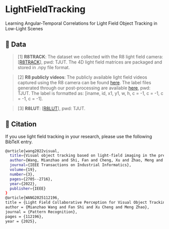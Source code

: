 # LightFieldTracking
Learning Angular-Temporal Correlations for Light Field Object Tracking in Low-Light Scenes
## 🎃 Data
> [1] **R8TRACK**: The dataset we collected with the R8 light field camera: [[R8TRACK](https://pan.baidu.com/s/1sv5nDuY2rOaDlMWHyDdnVg?pwd=TJUT)], pwd: TJUT. The 4D light field matrices are packaged and stored in .npy file format.

> [2] **R8 publicly videos**: The publicly available light field videos captured using the R8 camera can be found [here](http://clim.inria.fr/Datasets/RaytrixR8Dataset-5x5/index.html). The label files generated through our post-processing are available [here](https://pan.baidu.com/s/1O6IgO5X3_miEt94oCcLH3Q?pwd=TJUT), pwd: TJUT. The label is formatted as: [iname, id, x1, y1, w, h, c = -1, c = -1, c = -1, c = -1].

> [3] **R8LUT**: [[R8LUT](https://pan.baidu.com/s/1s_bZPm8k31SdTdC5XIYWLw?pwd=TJUT)], pwd: TJUT.

## 🎃 Citation
If you use light field tracking in your research, please use the following BibTeX entry.
```bash
@article{wang2022visual,
  title={Visual object tracking based on light-field imaging in the presence of similar distractors},
  author={Wang, Mianzhao and Shi, Fan and Cheng, Xu and Zhao, Meng and Zhang, Yao and Jia, Chen and Tian, Weiwei and Chen, Shengyong},
  journal={IEEE Transactions on Industrial Informatics},
  volume={19},
  number={3},
  pages={2705--2716},
  year={2022},
  publisher={IEEE}
}
@article{WANG2025112196,
title = {Light Field Collaborative Perception for Visual Object Tracking},
author = {Mianzhao Wang and Fan Shi and Xu Cheng and Meng Zhao},
journal = {Pattern Recognition},
pages = {112196},
year = {2025},
```
